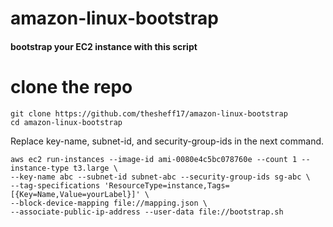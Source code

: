 # amazon-linux-bootstrap
#### bootstrap your EC2 instance with this script

# clone the repo 
```
git clone https://github.com/thesheff17/amazon-linux-bootstrap
cd amazon-linux-bootstrap
```

Replace key-name, subnet-id, and security-group-ids in the next command.  

```
aws ec2 run-instances --image-id ami-0080e4c5bc078760e --count 1 --instance-type t3.large \
--key-name abc --subnet-id subnet-abc --security-group-ids sg-abc \
--tag-specifications 'ResourceType=instance,Tags=[{Key=Name,Value=yourLabel}]' \
--block-device-mapping file://mapping.json \
--associate-public-ip-address --user-data file://bootstrap.sh
```
